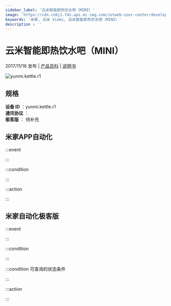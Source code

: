```yaml
---
sidebar_label: '云米智能即热饮水吧（MINI）'
image: 'https://cdn.cnbj1.fds.api.mi-img.com/iotweb-user-center/developer_1679069107528ChZtYdHE.png?GalaxyAccessKeyId=AKVGLQWBOVIRQ3XLEW&Expires=9223372036854775807&Signature=bJNUwak2l67ksFShQ0QztLAUqiw='
keywords: '米家, 云米 Viomi, 云米智能即热饮水吧（MINI）'
description : ''
---
```

# 云米智能即热饮水吧（MINI）

2017/11/16 发布 | [产品百科](https://home.mi.com/webapp/content/baike/product/index.html?model=yunmi.kettle.r1/) | [说明书](https://home.mi.com/views/introduction.html?model=yunmi.kettle.r1&region=cn)

![yunmi.kettle.r1](https://cdn.cnbj1.fds.api.mi-img.com/iotweb-user-center/developer_1679069107528ChZtYdHE.png?GalaxyAccessKeyId=AKVGLQWBOVIRQ3XLEW&Expires=9223372036854775807&Signature=bJNUwak2l67ksFShQ0QztLAUqiw=)

## 规格  
> 
**设备 ID** ：yunmi.kettle.r1  
**通讯协议** ：  
**极客版**  ： 待补充 


## 米家APP自动化  

:::event  

:::

:::condition  

:::

:::action   

:::

## 米家自动化极客版  

:::event  

:::

:::condition  

:::

:::condition 可查询的状态条件  

:::

:::action  

:::

        

